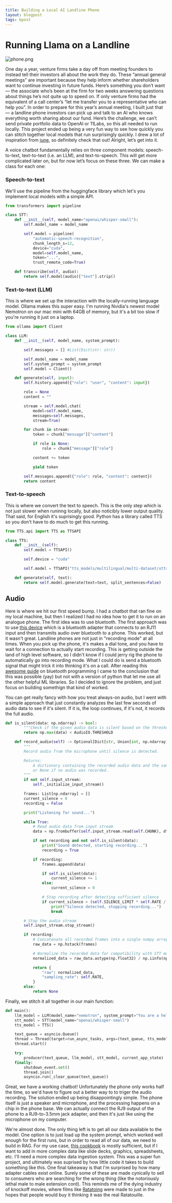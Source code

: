 ```yaml
---
title: Building a Local AI Landline Phone
layout: blogpost
tags: bpost
---
```


# Running Llama on a Landline

![phone.png](/assets/imgs/phone.png)

One day a year, venture firms take a day off from meeting founders to instead tell their investors all about the work they do. These “annual general meetings” are important because they help inform whether shareholders want to continue investing in future funds. Here’s something you don’t want — the associate who’s been at the firm for two weeks answering questions about things he’s not quite up to speed on. If only venture firms had the equivalent of a call center’s “let me transfer you to a representative who can help you”. In order to prepare for this year’s annual meeting, I built just that — a landline phone investors can pick up and talk to an AI who knows everything worth sharing about our fund. Here’s the challenge, we can’t send private portfolio data to OpenAI or 11Labs, so this all needed to run locally. This project ended up being a very fun way to see how quickly you can stitch together local models that run surprisingly quickly. I drew a lot of inspiration from [june](https://github.com/mezbaul-h/june), so definitely check that out! Alright, let’s get into it.

A voice chatbot fundamentally relies on three component models: speech-to-text, text-to-text (i.e. an LLM), and text-to-speech. This will get more complicated later on, but for now let’s focus on these three. We can make a class for each one:

### Speech-to-text

We'll use the pipeline from the huggingface library which let's you implement local models with a simple API.

```python
from transformers import pipeline

class STT:
    def __init__(self, model_name="openai/whisper-small"):
        self.model_name = model_name

        self.model = pipeline(
            "automatic-speech-recognition",
            chunk_length_s=12,
            device="cuda",
            model=self.model_name,
            token="...",
            trust_remote_code=True)

    def transcribe(self, audio):
        return self.model(audio)["text"].strip()
```

### Text-to-text (LLM)

This is where we set up the interaction with the locally-running language model. Ollama makes this super easy. I'm running Nvidia's newest model Nemotron on our mac mini with 64GB of memory, but it's a bit too slow if you're running it just on a laptop.

```python
from ollama import Client

class LLM:
    def __init__(self, model_name, system_prompt):

        self.messages = [] #List(Dict(str: str))

        self.model_name = model_name
        self.system_prompt = system_prompt
        self.model = Client()

    def generate(self, input):
        self.history.append({"role": "user", "content": input})

        role = None
        content = ""

        stream = self.model.chat(
            model=self.model_name,
            messages=self.messages,
            stream=True)

        for chunk in stream:
            token = chunk["message"]["content"]

            if role is None:
                role = chunk["message"]["role"]

            content += token

            yield token

        self.messages.append({"role": role, "content": content})
        return content
```

### Text-to-speech

This is where we convert the text to speech. This is the only step which is not just slower when runinng locally, but also noticibly lower output quality. That said, for English it's suprisingly good. Python has a library called TTS so you don't have to do much to get this running.

```python
from TTS.api import TTS as TTSAPI

class TTS:
    def __init__(self):
        self.model = TTSAPI()

        self.device = "cuda"

        self.model = TTSAPI("tts_models/multilingual/multi-dataset/xtts_v2").to(self.device)

    def generate(self, text):
        return self.model.generate(text=text, split_sentences=False)
```

## Audio

Here is where we hit our first speed bump. I had a chatbot that ran fine on my local machine, but then I realized I had no idea how to get it to run on an analogue phone. The first idea was to use bluetooth. The first approach was to use [this device](https://www.amazon.com/Xtreme-Technolgoies-XLink-Bluetooth-Gateway/dp/B08RXF16XD) which is a bluetooth adapter that connects to an RJ11 input and then transmits audio over bluetooth to a phone. This worked, but it wasn't great. Landline phones are not just in "recording mode" at all times. When you pick up the phone, it's makes a dial tone, and you have to wait for a connection to actually start recording. This is getting outside the land of high level software, so I didn't know if I could jerry rig the phone to automatically go into recording mode. What I could do is send a bluetooth signal that might trick it into thinking it's on a call. After reading this [awesome guide](https://people.csail.mit.edu/albert/bluez-intro/index.html) on bluetooth programming I came to the conclusion that this was possible (yay) but not with a version of python that let me use all the other helpful ML libraries. So I decided to ignore the problem, and just focus on building somethign that kind of worked.

You can get really fancy with how you treat always-on audio, but I went with a simple approach that just constantly analyzes the last few seconds of audio data to see if it's silent. If it is, the loop continues, if it's not, it records the full audio.

```python
def is_silent(data: np.ndarray) -> bool:
        """Check if the given audio data is silent based on the threshold."""
        return np.max(data) < AudioIO.THRESHOLD

    def record_audio(self) -> Optional[Dict[str, Union[int, np.ndarray]]]:
        """
        Record audio from the microphone until silence is detected.

        Returns:
            A dictionary containing the recorded audio data and the sampling rate,
            or None if no audio was recorded.
        """
        if not self.input_stream:
            self._initialize_input_stream()

        frames: List[np.ndarray] = []
        current_silence = 0
        recording = False

        print("Listening for sound...")

        while True:
            # Read audio data from input stream
            data = np.frombuffer(self.input_stream.read(self.CHUNK), dtype=np.int16)

            if not recording and not self.is_silent(data):
                print("Sound detected, starting recording...")
                recording = True

            if recording:
                frames.append(data)

                if self.is_silent(data):
                    current_silence += 1
                else:
                    current_silence = 0

                # Stop recording after detecting sufficient silence
                if current_silence > (self.SILENCE_LIMIT * self.RATE / self.CHUNK):
                    print("Silence detected, stopping recording...")
                    break

        # Stop the audio stream
        self.input_stream.stop_stream()

        if recording:
            # Concatenate all recorded frames into a single numpy array
            raw_data = np.hstack(frames)

            # Normalize the recorded data for compatibility with STT models
            normalized_data = raw_data.astype(np.float32) / np.iinfo(np.int16).max

            return {
                "raw": normalized_data,
                "sampling_rate": self.RATE,
            }
        else:
            return None
```

Finally, we stitch it all together in our main function:

```python
def main():
    llm_model = LLM(model_name="nemotron", system_prompt="You are a helpful assistant living in the Root Ventures office")
    stt_model = STT(model_name="openai/whisper-small")
    tts_model = TTS()

    text_queue = asyncio.Queue()
    thread = Thread(target=run_async_tasks, args=(text_queue, tts_model))
    thread.start()

    try:
        producer(text_queue, llm_model, stt_model, current_app_state)  # Pass current_app_state explicitly
    finally:
        shutdown_event.set()
        thread.join()
        asyncio.run(_clear_queue(text_queue))
```

Great, we have a working chatbot! Unfortunately the phone only works half the time, so we'd have to figure out a better way to to triger the audio recording. The solution ended up being disappointingly simple. The phone itself is just a speaker and microphone, and the processing happens on a chip in the phone base. We can actually connect the RJ9 output of the phone to a RJ9-to-3.5mm jack adapter, and then it's just like using the microphone on my computer.

We're almost done. The only thing left is to get all our data available to the model. One option is to just load up the system prompt, which worked well enough for the first runs, but in order to read all of our data, we need to build in RAG. For my use case, [this cookbook](https://huggingface.co/learn/cookbook/en/advanced_rag) is mostly sufficient, but if I want to add in more complex data like slide decks, graphics, spreadsheets, etc. I'll need a more complex data ingestion system. This was a super fun project, and ultimately was suprised by how little code it takes to build something like this. One final takeaway is that I'm surprised by how many adapter cables exist online. Surely some of these are made cynically to sell to consumers who are searching for the wrong thing (like the notoriously lethal male to male extension cord). This reminds me of the dying industry of knockoff movies, where films like [Ratatoing](https://www.imdb.com/title/tt1256535/) were made to just in the hopes that people would buy it thinking it was the real Ratatouille.
